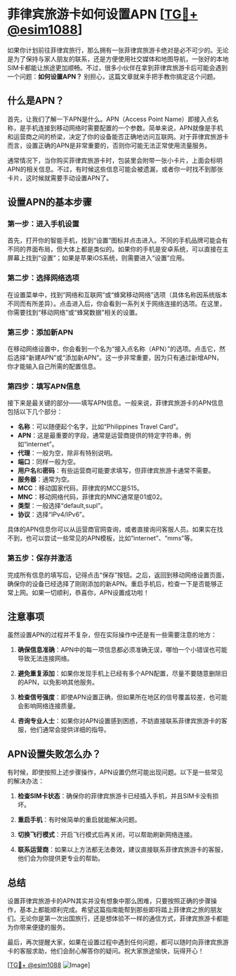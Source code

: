 # 菲律宾旅游卡如何设置APN [[TG💪+ @esim1088](https://t.me/s/esim1088)]

如果你计划前往菲律宾旅行，那么拥有一张菲律宾旅游卡绝对是必不可少的。无论是为了保持与家人朋友的联系，还是方便使用社交媒体和地图导航，一张好的本地SIM卡都能让旅途更加顺畅。不过，很多小伙伴在拿到菲律宾旅游卡后可能会遇到一个问题：**如何设置APN？** 别担心，这篇文章就来手把手教你搞定这个问题。

## 什么是APN？

首先，让我们了解一下APN是什么。APN（Access Point Name）即接入点名称，是手机连接到移动网络时需要配置的一个参数。简单来说，APN就像是手机和运营商之间的桥梁，决定了你的设备能否正确地访问互联网。对于菲律宾旅游卡而言，设置正确的APN是非常重要的，否则你可能无法正常使用流量服务。

通常情况下，当你购买菲律宾旅游卡时，包装里会附带一张小卡片，上面会标明APN的相关信息。不过，有时候这些信息可能会被遗漏，或者你一时找不到那张卡片，这时候就需要手动设置APN了。

## 设置APN的基本步骤

### 第一步：进入手机设置

首先，打开你的智能手机，找到“设置”图标并点击进入。不同的手机品牌可能会有不同的界面布局，但大体上都是类似的。如果你的手机是安卓系统，可以直接在主屏幕上找到“设置”；如果是苹果iOS系统，则需要进入“设置”应用。

### 第二步：选择网络选项

在设置菜单中，找到“网络和互联网”或“蜂窝移动网络”选项（具体名称因系统版本不同而有所差异）。点击进入后，你会看到一系列关于网络连接的选项。在这里，你需要找到“移动网络”或“蜂窝数据”相关的设置。

### 第三步：添加新APN

在移动网络设置中，你会看到一个名为“接入点名称（APN）”的选项。点击它，然后选择“新建APN”或“添加新APN”。这一步非常重要，因为只有通过新增APN，你才能输入自己所需的配置信息。

### 第四步：填写APN信息

接下来是最关键的部分——填写APN信息。一般来说，菲律宾旅游卡的APN信息包括以下几个部分：

- **名称**：可以随便起个名字，比如“Philippines Travel Card”。
- **APN**：这是最重要的字段，通常是运营商提供的特定字符串，例如“internet”。
- **代理**：一般为空，除非有特别说明。
- **端口**：同样一般为空。
- **用户名**和**密码**：有些运营商可能要求填写，但菲律宾旅游卡通常不需要。
- **服务器**：通常为空。
- **MCC**：移动国家代码，菲律宾的MCC是515。
- **MNC**：移动网络代码，菲律宾的MNC通常是01或02。
- **类型**：一般选择“default,supl”。
- **协议**：选择“IPv4/IPv6”。

具体的APN信息你可以从运营商官网查询，或者直接询问客服人员。如果实在找不到，也可以尝试一些常见的APN模板，比如“internet”、“mms”等。

### 第五步：保存并激活

完成所有信息的填写后，记得点击“保存”按钮。之后，返回到移动网络设置页面，确保你的设备已经选择了刚刚添加的新APN。重启手机后，检查一下是否能够正常上网。如果一切顺利，恭喜你，APN设置成功啦！

## 注意事项

虽然设置APN的过程并不复杂，但在实际操作中还是有一些需要注意的地方：

1. **确保信息准确**：APN中的每一项信息都必须准确无误，哪怕一个小错误也可能导致无法连接网络。
   
2. **避免重复添加**：如果你发现手机上已经有多个APN配置，尽量不要随意删除旧的APN，以免影响其他服务。

3. **检查信号强度**：即使APN设置正确，但如果所在地区的信号覆盖较差，也可能会影响网络连接质量。

4. **咨询专业人士**：如果你对APN设置感到困惑，不妨直接联系菲律宾旅游卡的客服，他们通常会提供详细的指导。

## APN设置失败怎么办？

有时候，即使按照上述步骤操作，APN设置仍然可能出现问题。以下是一些常见的解决办法：

1. **检查SIM卡状态**：确保你的菲律宾旅游卡已经插入手机，并且SIM卡没有损坏。

2. **重启手机**：有时候简单的重启就能解决问题。

3. **切换飞行模式**：开启飞行模式后再关闭，可以帮助刷新网络连接。

4. **联系运营商**：如果以上方法都无法奏效，建议直接联系菲律宾旅游卡的客服，他们会为你提供更专业的帮助。

## 总结

设置菲律宾旅游卡的APN其实并没有想象中那么困难，只要按照正确的步骤操作，基本上都能顺利完成。希望这篇指南能帮到那些即将踏上菲律宾之旅的朋友们。无论你是第一次出国旅行，还是想体验不一样的通信方式，菲律宾旅游卡都能为你带来便捷的服务。

最后，再次提醒大家，如果在设置过程中遇到任何问题，都可以随时向菲律宾旅游卡的客服求助，他们会耐心解答你的疑问。祝大家旅途愉快，玩得开心！

[[TG💪+ @esim1088](https://t.me/s/esim1088) ![Image](https://i.postimg.cc/4NQfJmqS/Snipaste-2025-05-13-00-14-12.png)]